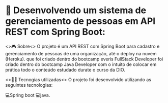 # 👀 Desenvolvendo um sistema de gerenciamento de pessoas em API REST com Spring Boot:

<>🎮️ Sobre<>
O projeto é um API REST com Spring Boot para cadastro e gerenciamento de  pessoas de uma organização, até o deploy na nuvem (Heroku). que foi criado dentro do bootcamp everis FullStack Developer foi criado dentro do bootcamp Java Developer com o intuito de colocar em prática todo o conteúdo estudado durate o curso da DIO.

<>👨‍💻️ Tecnogias utilizadas<>
O projeto foi desenvolvido utilizando as seguintes tecnologias:

💻️Spring boot 💻️java.


